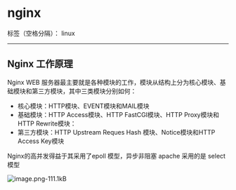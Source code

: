 # nginx

标签（空格分隔）： linux

---

## Nginx 工作原理
Nginx WEB 服务器最主要就是各种模块的工作，模块从结构上分为核心模块、基础模块和第三方模块，其中三类模块分别如何：

 - 核心模块：HTTP模块、EVENT模块和MAIL模块
 - 基础模块：HTTP Access模块、HTTP FastCGI模块、HTTP Proxy模块和HTTP Rewrite模块：
 - 第三方模块：HTTP Upstream Reques Hash 模块、Notice模块和HTTP Access Key模块


Nginx的高并发得益于其采用了epoll 模型，异步非阻塞
apache 采用的是 select 模型

![image.png-111.1kB][1]





  [1]: http://static.zybuluo.com/sjl--3306/2gjhyp2ta3owbdv2afpwio6g/image.png
